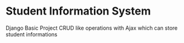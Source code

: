 # Student Information System
 Django Basic Project CRUD like operations with Ajax which can store student informations
